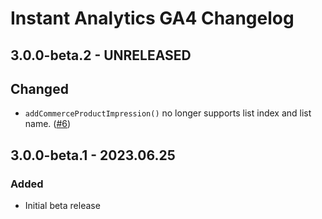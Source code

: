# Instant Analytics GA4 Changelog

## 3.0.0-beta.2 - UNRELEASED
## Changed
* `addCommerceProductImpression()` no longer supports list index and list name. ([#6](https://github.com/nystudio107/craft-instantanalytics-ga4/issues/6))

## 3.0.0-beta.1 - 2023.06.25
### Added
* Initial beta release
